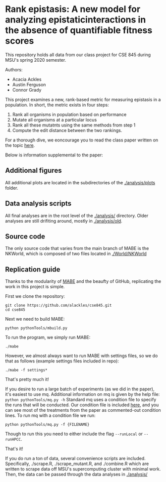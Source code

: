 # Rank epistasis:  A new model for analyzing epistaticinteractions in the absence of quantifiable fitness scores

This repository holds all data from our class project for CSE 845 during MSU's spring 2020 semester. 

Authors:
- Acacia Ackles
- Austin Ferguson
- Connor Grady

This project examines a new, rank-based metric for measuring epistasis in a population. 
In short, the metric exists in four steps:
1. Rank all organisms in population based on performance
2. Mutate all organisms at a particular locus
3. Rank all these mutatnts using the same methods from step 1
4. Compute the edit distance between the two rankings. 

For a thorough dive, we eoncourage you to read the class paper written on the topic [here](./docs/cse_845_project_writeup.pdf). 

Below is information supplemental to the paper:

## Additional figures
All additional plots are located in the subdirectories of the [./analysis/plots](./analysis/plots) folder. 

## Data analysis scripts
All final analyses are in the root level of the [./analysis/](./analysis) directory. 
Older analyses are still drifiting around, mostly in [./analysis/old](./analysis/old).

## Source code
The only source code that varies from the main branch of MABE is the NKWorld, which is composed of two files located in [./World/NKWorld](./World/NKWorld)

## Replication guide
Thanks to the modularity of [MABE](https://github.com/hintzelab/MABE) and the beaufty of GitHub, replicating the work in this project is simple. 

First we clone the repository:
```
git clone https://github.com/alackles/cse845.git
cd cse845
``` 
Next we need to build MABE:
```
python pythonTools/mbuild.py
```
To run the program, we simply run MABE:
```
./mabe
```
However, we almost always want to run MABE with settings files, so we do that as follows (example settings files included in repo):
```
./mabe -f settings*
```
That's pretty much it!

If you desire to run a large batch of experiments (as we did in the paper), it's easiest to use mq. 
Additional information on mq is given by the help file: 
```python pythonTools/mq.py -h```
Standard mq uses a condition file to specify the runs that will be conducted. 
Our condition file is included [here](./pythonTools/mq_conditions.txt), and you can see most of the treatments from the paper as commented-out condition lines. 
To run mq with a condition file we run:
```
python pythonTools/mq.py -f {FILENAME}
```
Though to run this you need to either include the flag ```--runLocal``` or ``--runHPCC``. 

That's it! 

If you do run a ton of data, several convenience scripts are included. 
Specifically, ./scrape.R, ./scrape_mutant.R, and ./combine.R which are written to scrape data off MSU's supercomputing cluster with minimal work. 
Then, the data can be passed through the data analyses in [./analysis/](./analysis)
